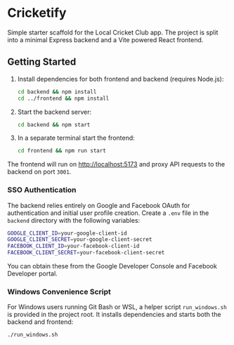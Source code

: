 # Cricketify

Simple starter scaffold for the Local Cricket Club app. The project is split
into a minimal Express backend and a Vite powered React frontend.

## Getting Started

1. Install dependencies for both frontend and backend (requires Node.js):

   ```bash
   cd backend && npm install
   cd ../frontend && npm install
   ```

2. Start the backend server:

   ```bash
   cd backend && npm start
   ```

3. In a separate terminal start the frontend:

   ```bash
   cd frontend && npm run start
   ```

The frontend will run on <http://localhost:5173> and proxy API requests to the
backend on port `3001`.

### SSO Authentication

The backend relies entirely on Google and Facebook OAuth for authentication and
initial user profile creation. Create a `.env` file in the `backend` directory
with the following variables:

```bash
GOOGLE_CLIENT_ID=your-google-client-id
GOOGLE_CLIENT_SECRET=your-google-client-secret
FACEBOOK_CLIENT_ID=your-facebook-client-id
FACEBOOK_CLIENT_SECRET=your-facebook-client-secret
```

You can obtain these from the Google Developer Console and Facebook Developer
portal.

### Windows Convenience Script

For Windows users running Git Bash or WSL, a helper script `run_windows.sh` is
provided in the project root. It installs dependencies and starts both the
backend and frontend:

```bash
./run_windows.sh
```
